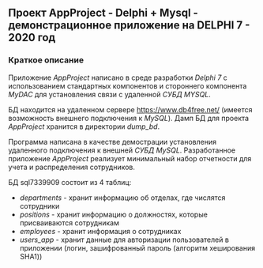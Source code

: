 ## Проект AppProject - Delphi + Mysql - демонстрационное приложение на DELPHI 7 - 2020 год

### Краткое описание
Приложение *AppProject* написано в среде разработки *Delphi 7* с использованием стандартных компонентов и стороннего компонента *MyDAC* для 
установления связи с удаленной *СУБД MYSQL*.

БД находится на удаленном сервере https://www.db4free.net/ (имеется возможность внешнего подключения к *MySQL*). Дамп БД для проекта 
*AppProject* хранится в директории *dump_bd*.

Программа написана в качестве демострации установления удаленного подключения к внешней *СУБД MySQL*.
Разработанное приложение *AppProject*  реализует минимальный набор отчетности для учета и распределения сотрудников.  

БД sql7339909 состоит из 4 таблиц:
- *departments* - хранит информацию об отделах, где числятся сотрудники
- *positions* - хранит информацию о должностях, которые присваиваются сотрудникам
-	*employees* - хранит информация о сотрудниках 
- *users_app* - хранит данные для авторизации пользователей в приложении (логин, зашифрованный пароль (алгоритм хеширования SHA1))
  
